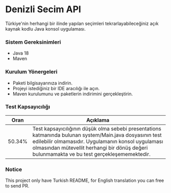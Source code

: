 # Denizli Secim API
Türkiye'nin herhangi bir ilinde yapılan seçimleri tekrarlayabileceğiniz açık kaynak kodlu Java konsol uygulaması.

### Sistem Gereksinimleri

- Java 18
- Maven

### Kurulum Yönergeleri

- Paketi bilgisayarınıza indirin.
- Projeyi istediğiniz bir IDE aracılığı ile açın.
- Maven kurulumunu ve paketlerin indirimini gerçekleştirin.

### Test Kapsayıcılığı
| Oran  | Açıklama |
| ------------- | ------------- |
| 50.34% | Test kapsayıcılığının düşük olma sebebi presentations katmanında bulunan system/Main.java dosyasının test edilebilir olmamasıdır. Uygulamanın konsol uygulaması olmasından mütevellit herhangi bir dönüş değeri bulunmamakta ve bu test gerçekleşememektedir.|

### Notice
This project only have Turkish README, for English translation you can free to send PR.
